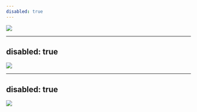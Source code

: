 ```yaml
---
disabled: true
---
```



<img src="/images/backup/backup1.png" w="80%"/>

---
disabled: true
---
<img src="/images/backup/backup2.png" w="80%"/>

---
disabled: true
---
<img src="/images/backup/backup3.png" w="80%"/>